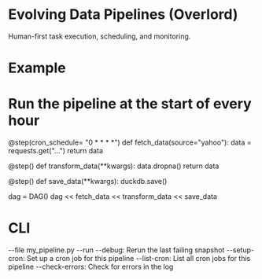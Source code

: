 # Evolving Data Pipelines (Overlord)

Human-first task execution, scheduling, and monitoring.

# Example

 # Run the pipeline at the start of every hour
@step(cron_schedule= "0 * * * *")
def fetch_data(source="yahoo"):
    data = requests.get("...")
    return data

@step()
def transform_data(**kwargs):
    data.dropna()
    return data

@step()
def save_data(**kwargs):
    duckdb.save()


dag = DAG()
dag << fetch_data << transform_data << save_data

# CLI

--file my_pipeline.py
--run
--debug: Rerun the last failing snapshot
--setup-cron: Set up a cron job for this pipeline
--list-cron: List all cron jobs for this pipeline
--check-errors: Check for errors in the log
